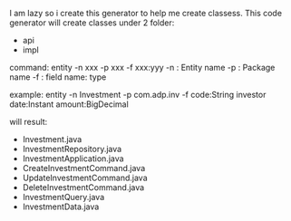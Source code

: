 I am lazy so i create this generator to help me create classess.
This code generator will create classes under 2 folder: 
- api
- impl

command:
entity -n xxx -p xxx -f xxx:yyy
-n : Entity name
-p : Package name
-f : field name: type

example:
entity -n Investment -p com.adp.inv -f code:String investor date:Instant amount:BigDecimal

will result:

- Investment.java
- InvestmentRepository.java
- InvestmentApplication.java
- CreateInvestmentCommand.java
- UpdateInvestmentCommand.java
- DeleteInvestmentCommand.java
- InvestmentQuery.java
- InvestmentData.java
